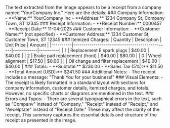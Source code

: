 The text extracted from the image appears to be a receipt from a company named "YourCompany Inc." Here are the details: ### Company Information: - \*\*Name:\*\* YourCompany Inc - \*\*Address:\*\* 1234 Company St, Company Town, ST 12345 ### Receipt Information: - \*\*Receipt Number:\*\* 0000457 - \*\*Receipt Date:\*\* 11-04-2025 ### Customer Information: - \*\*Customer Name:\*\* (not specified) - \*\*Customer Address:\*\* 1234 Customer St, Customer Town, ST 12345 ### Itemized Charges: | Quantity | Description | Unit Price | Amount | |----------|-----------------------------------------------|------------|----------| | 1 | Replacement E spark plugs | $40.00 | $40.00 | | 2 | Brake pad replacement (front) | $40.00 | $80.00 | | 0 | Wheel alignment | $17.50 | $0.00 | | | Oil change and filter replacement | $40.00 | $40.00 | ### Totals: - \*\*Subtotal:\*\* $230.00 - \*\*Sales Tax (5%):\*\* $11.50 - \*\*Total Amount (USD):\*\* $241.50 ### Additional Notes: - The receipt includes a message: "Thank You for your business!" ### Visual Elements: - The receipt is likely formatted in a standard layout with sections for company information, customer details, itemized charges, and totals. However, no specific charts or diagrams are mentioned in the text. ### Errors and Typos: - There are several typographical errors in the text, such as "Companv" instead of "Company," "Recelpt" instead of "Receipt," and "Aecelptate" instead of "Receipt Date." These may affect the clarity of the receipt. This summary captures the essential details and structure of the receipt as presented in the image.